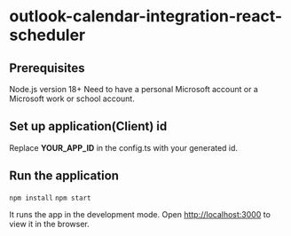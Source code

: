 # outlook-calendar-integration-react-scheduler

## Prerequisites

Node.js version 18+
Need to have a personal Microsoft account or a Microsoft work or school account. 

## Set up application(Client) id

Replace **YOUR_APP_ID** in the config.ts with your generated id.

## Run the application

`npm install`
`npm start`

It runs the app in the development mode.
Open [http://localhost:3000](http://localhost:3000) to view it in the browser.
